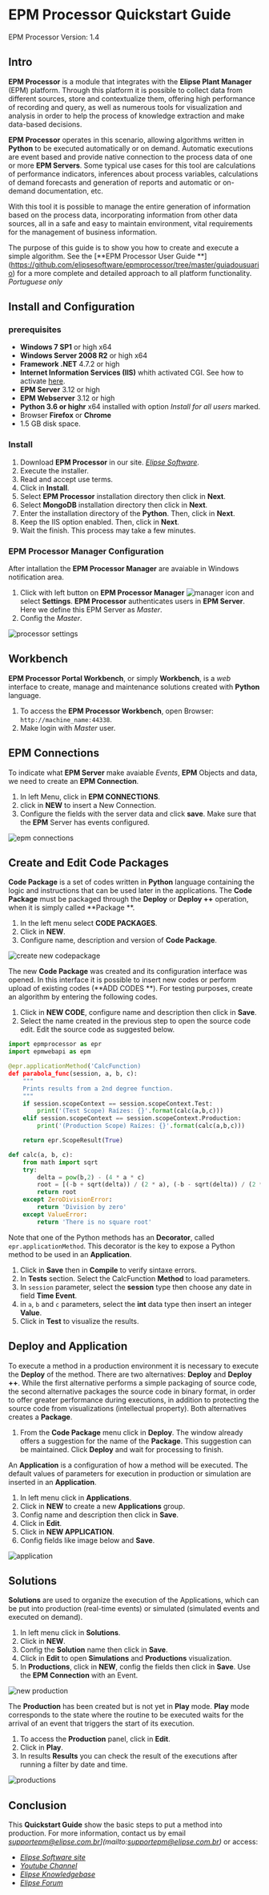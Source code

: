 # EPM Processor Quickstart Guide

EPM Processor Version: 1.4

## Intro

**EPM Processor** is a module that integrates with the **Elipse Plant Manager** (EPM) platform. Through this platform it is possible to collect data from different sources, store and contextualize them, offering high performance of recording and query, as well as numerous tools for visualization and analysis in order to help the process of knowledge extraction and make data-based decisions.

**EPM Processor** operates in this scenario, allowing algorithms written in **Python** to be executed automatically or on demand. Automatic executions are event based and provide native connection to the process data of one or more **EPM Servers**. Some typical use cases for this tool are calculations of performance indicators, inferences about process variables, calculations of demand forecasts and generation of reports and automatic or on-demand documentation, etc.

With this tool it is possible to manage the entire generation of information based on the process data, incorporating information from other data sources, all in a safe and easy to maintain environment, vital requirements for the management of business information.

The purpose of this guide is to show you how to create and execute a simple algorithm. See the [**EPM Processor User Guide **] (https://github.com/elipsesoftware/epmprocessor/tree/master/guiadousuario) for a more complete and detailed approach to all platform functionality. *Portuguese only*

## Install and Configuration

### prerequisites

+ **Windows 7 SP1** or high x64
+ **Windows Server 2008 R2** or high x64
+ **Framework .NET** 4.7.2 or high
+ **Internet Information Services (IIS)** whith activated CGI. See how to activate [here](https://github.com/elipsesoftware/epmprocessor/blob/master/guiadousuario/EPMProcessorSuporte.md#como-ativar-o-cgi-no-iis-internet-information-services).
+ **EPM Server** 3.12 or high
+ **EPM Webserver** 3.12 or high
+ **Python 3.6 or highr** x64 installed with option *Install for all users* marked.
+ Browser **Firefox** or **Chrome**
+ 1.5 GB disk space.

### Install

1. Download **EPM Processor** in our site. *[Elipse Software](https://www.elipse.com.br/downloads)*.
2. Execute the installer. 
3. Read and accept use terms.
4. Click in **Install**.
5. Select **EPM Processor** installation directory then click in **Next**.
6. Select **MongoDB** installation directory then click in **Next**. 
4. Enter the installation directory of the **Python**. Then, click in **Next**.
5. Keep the IIS option enabled. Then, click in **Next**.
6. Wait the finish. This process may take a few minutes.

### EPM Processor Manager Configuration

After intallation the **EPM Processor Manager** are avaiable in Windows notification area. 

1. Click with left button on **EPM Processor Manager** ![manager icon](./images/manager_icon.PNG "EPM Processor Manager") and select  **Settings**. **EPM Processor** authenticates users in **EPM Server**. Here we define this EPM Server as *Master*.
2. Config the *Master*. 

![processor settings](./images/processor_settings.PNG "Configurações do EPM Processor")

## Workbench

**EPM Processor Portal Workbench**, or simply **Workbench**, is a *web* interface to create, manage and maintenance solutions created with   **Python** language.

1. To access the **EPM Processor Workbench**, open Browser: `http://machine_name:44338`.
2. Make login with *Master* user.

## EPM Connections

To indicate what **EPM Server**  make avaiable *Events*, **EPM** Objects and data, we need to create an  **EPM Connection**.

1. In left Menu, click in **EPM CONNECTIONS**.
2. click in **NEW** to insert a New Connection.
3. Configure the fields with the server data and click **save**. Make sure that the **EPM** Server has events configured.

![epm connections](./images/epm_connections.PNG "Criação de uma nova Connection")

## Create and Edit Code Packages

**Code Package** is a set of codes written in **Python** language containing the logic and instructions that can be used later in the applications. The **Code Package** must be packaged through the **Deploy** or **Deploy ++** operation, when it is simply called **Package **.

1. In the left menu select **CODE PACKAGES**.
2. Click in **NEW**.
3. Configure name, description and version of **Code Package**.

![create new codepackage](./images/creating_new_code_package.PNG "Criação de um novo Code Package")

The new **Code Package** was created and its configuration interface was opened. In this interface it is possible to insert new codes or perform upload of existing codes (**ADD CODES **). For testing purposes, create an algorithm by entering the following codes.

1. Click in **NEW CODE**, configure name and description then click in **Save**.
2. Select the name created in the previous step to open the source code edit. Edit the source code as suggested below.

```python
import epmprocessor as epr
import epmwebapi as epm

@epr.applicationMethod('CalcFunction)
def parabola_func(session, a, b, c):
    """
    Prints results from a 2nd degree function.
    """
    if session.scopeContext == session.scopeContext.Test:
        print('(Test Scope) Raízes: {}'.format(calc(a,b,c)))
    elif session.scopeContext == session.scopeContext.Production:
        print('(Production Scope) Raízes: {}'.format(calc(a,b,c)))

    return epr.ScopeResult(True)

def calc(a, b, c):
    from math import sqrt
    try:
        delta = pow(b,2) - (4 * a * c)
        root = [(-b + sqrt(delta)) / (2 * a), (-b - sqrt(delta)) / (2 * a )]
        return root
    except ZeroDivisionError:
        return 'Division by zero'
    except ValueError:
        return 'There is no square root'
```

Note that one of the Python methods has an **Decorator**, called `epr.applicationMethod`. This decorator is the key to expose a Python method to be used in an **Application**.

1. Click in **Save** then in **Compile** to verify sintaxe errors.
2. In  **Tests** section. Select the CalcFunction **Method** to load parameters.
3. In `session` parameter, select the **session** type then choose any date in field **Time Event**.
4. in `a`, `b` and `c` parameters, select the **int** data type then insert an integer **Value**.
5. Click in **Test** to visualize the results.

## Deploy and Application

To execute a method in a production environment it is necessary to execute the **Deploy** of the method. There are two alternatives: **Deploy** and **Deploy ++**. While the first alternative performs a simple packaging of source code, the second alternative packages the source code in binary format, in order to offer greater performance during executions, in addition to protecting the source code from visualizations (intellectual property). Both alternatives creates a **Package**.

1. From the **Code Package** menu click in **Deploy**. The window already offers a suggestion for the name of the **Package**. This suggestion can be maintained. Click **Deploy** and wait for processing to finish.

An **Application** is a configuration of how a method will be executed. The default values of parameters for execution in production or simulation are inserted in an **Application**.

1. In left menu click in **Applications**.
2. Click in **NEW** to create a new **Applications** group.
3. Config name and description then click in **Save**.
4. Click in **Edit**.
5. Click in **NEW APPLICATION**.
6. Config fields like image below and **Save**.

![application](./images/application.PNG "Criação de uma Application")

## Solutions

**Solutions** are used to organize the execution of the Applications, which can be put into production (real-time events) or simulated (simulated events and executed on demand).

1. In left menu click in **Solutions**.
2. Click in **NEW**.
3. Config the **Solution** name then click in **Save**.
4. Click in **Edit** to open **Simulations** and **Productions** visualization.
5. In **Productions**, click in **NEW**, config the fields then click in **Save**. Use the **EPM Connection** with an Event.

![new production](./images/new_production.PNG "Criação de uma Production")

The **Production** has been created but is not yet in **Play** mode. **Play** mode corresponds to the state where the routine to be executed waits for the arrival of an event that triggers the start of its execution.

1. To access the **Production** panel, click in **Edit**.
2. Click in **Play**.
3. In results **Results** you can check the result of the executions after running a filter by date and time.

![productions](./images/summary_productions.PNG "Resultados da execução de uma Production")

## Conclusion

This **Quickstart Guide** show the basic steps to put a method into production. For more information, contact us by email *supportepm@elipse.com.br](mailto:supportepm@elipse.com.br)* or access:

+ *[Elipse Software site](https://www.elipse.com)*
+ *[Youtube Channel](https://www.youtube.com/user/ElipseSoftware)*
+ *[Elipse Knowledgebase](https://kb.elipse.com.br)*
+ *[Elipse Forum](https://forum.elipse.com.br)*
